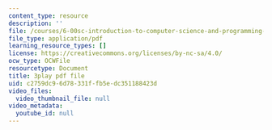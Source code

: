 ```yaml
---
content_type: resource
description: ''
file: /courses/6-00sc-introduction-to-computer-science-and-programming-spring-2011/c2759dc96d78331ffb5edc351188423d_QnAUd-em3E.pdf
file_type: application/pdf
learning_resource_types: []
license: https://creativecommons.org/licenses/by-nc-sa/4.0/
ocw_type: OCWFile
resourcetype: Document
title: 3play pdf file
uid: c2759dc9-6d78-331f-fb5e-dc351188423d
video_files:
  video_thumbnail_file: null
video_metadata:
  youtube_id: null
---
```

